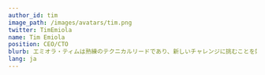 ```yaml
---
author_id: tim
image_path: /images/avatars/tim.png
twitter: TimEmiola
name: Tim Emiola
position: CEO/CTO
blurb: エミオラ・ティムは熟練のテクニカルリードであり、新しいチャレンジに挑むことを好むフルスタックエンジニアです。<br>XooglerでありChallengeHubの共同創設者です。
lang: ja
---
```

